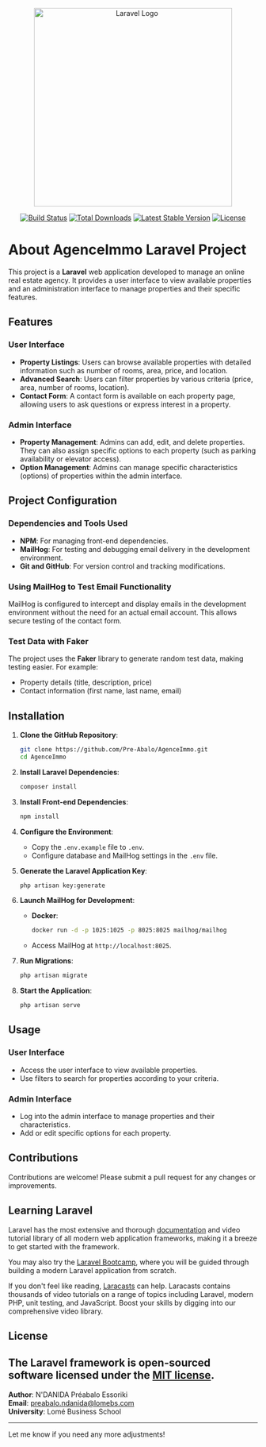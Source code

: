 <p align="center"><a href="https://agence-immo.com" target="_blank"><img src="https://raw.githubusercontent.com/laravel/art/master/logo-lockup/5%20SVG/2%20CMYK/1%20Full%20Color/laravel-logolockup-cmyk-red.svg" width="400" alt="Laravel Logo"></a></p>

<p align="center">
<a href="https://github.com/laravel/framework/actions"><img src="https://github.com/laravel/framework/workflows/tests/badge.svg" alt="Build Status"></a>
<a href="https://packagist.org/packages/laravel/framework"><img src="https://img.shields.io/packagist/dt/laravel/framework" alt="Total Downloads"></a>
<a href="https://packagist.org/packages/laravel/framework"><img src="https://img.shields.io/packagist/v/laravel/framework" alt="Latest Stable Version"></a>
<a href="https://packagist.org/packages/laravel/framework"><img src="https://img.shields.io/packagist/l/laravel/framework" alt="License"></a>
</p>

# About AgenceImmo Laravel Project

This project is a **Laravel** web application developed to manage an online real estate agency. It provides a user interface to view available properties and an administration interface to manage properties and their specific features.

## Features

### User Interface
- **Property Listings**: Users can browse available properties with detailed information such as number of rooms, area, price, and location.
- **Advanced Search**: Users can filter properties by various criteria (price, area, number of rooms, location).
- **Contact Form**: A contact form is available on each property page, allowing users to ask questions or express interest in a property.

### Admin Interface
- **Property Management**: Admins can add, edit, and delete properties. They can also assign specific options to each property (such as parking availability or elevator access).
- **Option Management**: Admins can manage specific characteristics (options) of properties within the admin interface.

## Project Configuration

### Dependencies and Tools Used
- **NPM**: For managing front-end dependencies.
- **MailHog**: For testing and debugging email delivery in the development environment.
- **Git and GitHub**: For version control and tracking modifications.

### Using MailHog to Test Email Functionality
MailHog is configured to intercept and display emails in the development environment without the need for an actual email account. This allows secure testing of the contact form.

### Test Data with Faker
The project uses the **Faker** library to generate random test data, making testing easier. For example:
- Property details (title, description, price)
- Contact information (first name, last name, email)

## Installation

1. **Clone the GitHub Repository**:
   ```bash
   git clone https://github.com/Pre-Abalo/AgenceImmo.git
   cd AgenceImmo
   ```

1. **Install Laravel Dependencies**:
   ```bash
   composer install
   ```

2. **Install Front-end Dependencies**:
   ```bash
   npm install
   ```

3. **Configure the Environment**:
    - Copy the `.env.example` file to `.env`.
    - Configure database and MailHog settings in the `.env` file.

4. **Generate the Laravel Application Key**:
   ```bash
   php artisan key:generate
   ```

5. **Launch MailHog for Development**:
    - **Docker**:
      ```bash
      docker run -d -p 1025:1025 -p 8025:8025 mailhog/mailhog
      ```
    - Access MailHog at `http://localhost:8025`.

6. **Run Migrations**:
   ```bash
   php artisan migrate
   ```

7. **Start the Application**:
   ```bash
   php artisan serve
   ```

## Usage

### User Interface
- Access the user interface to view available properties.
- Use filters to search for properties according to your criteria.

### Admin Interface
- Log into the admin interface to manage properties and their characteristics.
- Add or edit specific options for each property.

## Contributions
Contributions are welcome! Please submit a pull request for any changes or improvements.

## Learning Laravel

Laravel has the most extensive and thorough [documentation](https://laravel.com/docs) and video tutorial library of all modern web application frameworks, making it a breeze to get started with the framework.

You may also try the [Laravel Bootcamp](https://bootcamp.laravel.com), where you will be guided through building a modern Laravel application from scratch.

If you don't feel like reading, [Laracasts](https://laracasts.com) can help. Laracasts contains thousands of video tutorials on a range of topics including Laravel, modern PHP, unit testing, and JavaScript. Boost your skills by digging into our comprehensive video library.


## License
The Laravel framework is open-sourced software licensed under the [MIT license](https://opensource.org/licenses/MIT).
---

**Author**: N'DANIDA Préabalo Essoriki  
**Email**: preabalo.ndanida@lomebs.com  
**University**: Lomé Business School

---

Let me know if you need any more adjustments!

